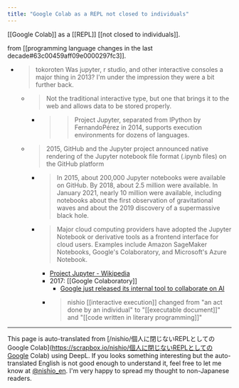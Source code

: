 ```yaml
---
title: "Google Colab as a REPL not closed to individuals"
---
```


[[Google Colab]] as a [[REPL]] [[not closed to individuals]].

from [[programming language changes in the last decade#63c00459aff09e0000297fc3]].
- > tokoroten Was jupyter, r studio, and other interactive consoles a major thing in 2013? I'm under the impression they were a bit further back.
    - > Not the traditional interactive type, but one that brings it to the web and allows data to be stored properly.
        - > >Project Jupyter, separated from IPython by FernandoPérez in 2014, supports execution environments for dozens of languages.
    - > 2015, GitHub and the Jupyter project announced native rendering of the Jupyter notebook file format (.ipynb files) on the GitHub platform
        - > In 2015, about 200,000 Jupyter notebooks were available on GitHub. By 2018, about 2.5 million were available. In January 2021, nearly 10 million were available, including notebooks about the first observation of gravitational waves and about the 2019 discovery of a supermassive black hole.
        - > Major cloud computing providers have adopted the Jupyter Notebook or derivative tools as a frontend interface for cloud users. Examples include Amazon SageMaker Notebooks, Google's Colaboratory, and Microsoft's Azure Notebook.
            - [Project Jupyter - Wikipedia](https://en.wikipedia.org/wiki/Project_Jupyter)
            - 2017: [[Google Colaboratory]]
                - [Google just released its internal tool to collaborate on AI](https://qz.com/1113999/nerds-rejoice-google-just-released-its-internal-tool-to-collaborate-on-ai/amp)
            - > nishio [[interactive execution]] changed from "an act done by an individual" to "[[executable document]]" and "[[code written in literary programming]]"

---
This page is auto-translated from [/nishio/個人に閉じないREPLとしてのGoogle Colab](https://scrapbox.io/nishio/個人に閉じないREPLとしてのGoogle Colab) using DeepL. If you looks something interesting but the auto-translated English is not good enough to understand it, feel free to let me know at [@nishio_en](https://twitter.com/nishio_en). I'm very happy to spread my thought to non-Japanese readers.